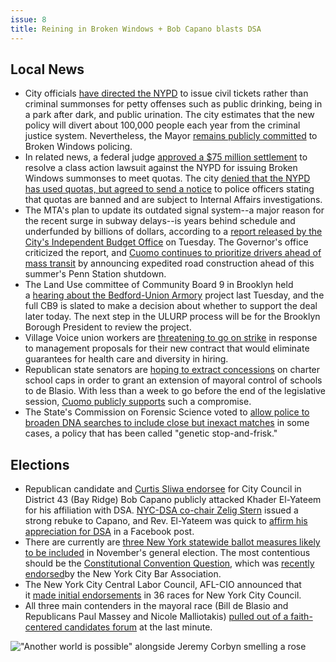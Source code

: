 ```yaml
---
issue: 8
title: Reining in Broken Windows + Bob Capano blasts DSA
---
```


## Local News
* City officials [have directed the NYPD](https://www.nytimes.com/2017/06/13/nyregion/new-york-city-police-officers-told-to-relax-stance-on-petty-offenses.html?partner=rss&emc=rss&utm_source=RT_NYC_News&utm_medium=twitter&_r=0) to issue civil tickets rather than criminal summonses for petty offenses such as public drinking, being in a park after dark, and public urination. The city estimates that the new policy will divert about 100,000 people each year from the criminal justice system. Nevertheless, the Mayor [remains publicly committed](http://gothamist.com/2016/09/16/de_blasio_bratton_broken_windows.php) to Broken Windows policing.
* In related news, a federal judge [approved a $75 million settlement](http://www.amny.com/news/nypd-to-pay-75m-for-issuing-illegal-broken-windows-summonses-to-meet-quotas-1.13731830?mc_cid=21796af493&mc_eid=1a9d72cbc4) to resolve a class action lawsuit against the NYPD for issuing Broken Windows summonses to meet quotas. The city [denied that the NYPD has used quotas, but agreed to send a notice](http://www.nydailynews.com/new-york/judge-finalizes-75m-deal-nypd-summons-quotas-lawsuit-article-1.3242402?mc_cid=21796af493&mc_eid=1a9d72cbc4) to police officers stating that quotas are banned and are subject to Internal Affairs investigations.
* The MTA's plan to update its outdated signal system--a major reason for the recent surge in subway delays--is years behind schedule and underfunded by billions of dollars, according to a [report released by the City's Independent Budget Office](http://gothamist.com/2017/06/14/subway_signals_mta_repairs.php) on Tuesday. The Governor's office criticized the report, and [Cuomo continues to prioritize drivers ahead of mass transit](https://www.villagevoice.com/2017/06/13/cuomo-to-nycs-suffering-subway-commuters-drive-a-car/) by announcing expedited road construction ahead of this summer's Penn Station shutdown.
* The Land Use committee of Community Board 9 in Brooklyn held a [hearing about the Bedford-Union Armory](http://www.kingscountypolitics.com/bedford-union-armory-plan-different-meeting-no-change/) project last Tuesday, and the full CB9 is slated to make a decision about whether to support the deal later today. The next step in the ULURP process will be for the Brooklyn Borough President to review the project.
* Village Voice union workers are [threatening to go on strike](https://www.gofundme.com/village-voice-union-strike-fund) in response to management proposals for their new contract that would eliminate guarantees for health care and diversity in hiring.
* Republican state senators are [hoping to extract concessions](https://www.wnyc.org/story/senate-gop-pushes-buffet-bills-extend-mayoral-control-schools/) on charter school caps in order to grant an extension of mayoral control of schools to de Blasio. With less than a week to go before the end of the legislative session, [Cuomo publicly supports](http://www.nystateofpolitics.com/2017/06/cuomo-says-he-wants-mayoral-control-plus-charter-school-plan/) such a compromise.
* The State's Commission on Forensic Science voted to [allow police to broaden DNA searches to include close but inexact matches](http://gothamist.com/2017/06/16/familial_dna_testing_ny_state.php) in some cases, a policy that has been called "genetic stop-and-frisk."

## Elections
* Republican candidate and [Curtis Sliwa endorsee](http://www.brooklyneagle.com/articles/2017/6/7/curtis-sliwa-backing-capano-city-council) for City Council in District 43 (Bay Ridge) Bob Capano publicly attacked Khader El-Yateem for his affiliation with DSA. [NYC-DSA co-chair Zelig Stern](http://www.brooklyneagle.com/articles/2017/6/16/el-yateem%E2%80%99s-socialist-endorsement-rankles-capano) issued a strong rebuke to Capano, and Rev. El-Yateem was quick to [affirm his appreciation for DSA](https://m.facebook.com/story.php?story_fbid=542640835860156&id=481015315356042) in a Facebook post.
* There are currently are [three New York statewide ballot measures likely to be included](https://ballotpedia.org/New_York_2017_ballot_measures) in November's general election. The most contentious should be the [Constitutional Convention Question](https://ballotpedia.org/New_York_Constitutional_Convention_Question_(2017)), which was [recently endorsed](http://www.nystateofpolitics.com/2017/06/state-bar-association-backs-con-con/)by the New York City Bar Association.
* The New York City Central Labor Council, AFL-CIO announced that it [made initial endorsements](http://www.nycclc.org/press-release/2017-06/nyc-clc-makes-initial-endorsements-36-council-races) in 36 races for New York City Council.
* All three main contenders in the mayoral race (Bill de Blasio and Republicans Paul Massey and Nicole Malliotakis) [pulled out of a faith-centered candidates forum](http://nypost.com/2017/06/15/faith-leaders-furious-after-big-names-skip-mayoral-candidate-forum/) at the last minute.

!["Another world is possible" alongside Jeremy Corbyn smelling a rose](https://gallery.mailchimp.com/6533003d659976f89bf858d09/images/00abc8cb-21b3-4395-a356-5b836d9c892f.jpg)
